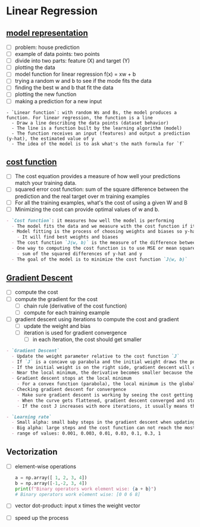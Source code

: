 # Linear Regression

## [model representation](https://github.com/imteekay/linear-regression/blob/main/model_representation.ipynb)

- [ ]  problem: house prediction
- [ ]  example of data points: two points
- [ ]  divide into two parts: feature (X) and target (Y)
- [ ]  plotting the data
- [ ]  model function for linear regression f(x) = xw + b
- [ ]  trying a random w and b to see if the mode fits the data
- [ ]  finding the best w and b that fit the data
- [ ]  plotting the new function
- [ ]  making a prediction for a new input

```
- `Linear function`: with random Ws and Bs, the model produces a function. For linear regression, the function is a line
  - Draw a line describing the data points (dataset behavior)
  - The line is a function built by the learning algorithm (model)
  - The function receives an input (features) and output a prediction (y-hat), the estimated value of y
  - The idea of the model is to ask what's the math formula for `f`
```

## [cost function](https://github.com/imteekay/linear-regression/blob/main/cost_function.ipynb)

- [ ]  The cost equation provides a measure of how well your predictions match your training data.
- [ ]  squared error cost function: sum of the square difference between the prediction and the real target over m training examples
- [ ]  For all the training examples, what's the cost of using a given W and B
- [ ]  Minimizing the cost can provide optimal values of w and b.

```markdown
- `Cost function`: it measures how well the model is performing
  - The model fits the data and we measure with the cost function if it's performing well
  - Model fitting is the process of choosing weights and biases so y-hat is close to the target value y
    - It will find best weights and biases
  - The cost function `J(w, b)` is the measure of the difference between the y-hat and the target value y
  - One way to computing the cost function is to use MSE or mean squared error
    - sum of the squared differences of y-hat and y
  - The goal of the model is to minimize the cost function `J(w, b)`
```

## [Gradient Descent](https://github.com/imteekay/linear-regression/blob/main/gradient_descent_for_linear_regression.ipynb)

- [ ]  compute the cost
- [ ]  compute the gradient for the cost
    - [ ]  chain rule (derivative of the cost function)
    - [ ]  compute for each training example
- [ ]  gradient descent using iterations to compute the cost and gradient
    - [ ]  update the weight and bias
    - [ ]  iteration is used for gradient convergence
        - [ ]  in each iteration, the cost should get smaller

```markdown
- `Gradient Descent`
  - Update the weight parameter relative to the cost function `J`
  - If `J` is a concave up parabola and the initial weight draws the point on the left side of the parabola, gradient descent will increase the weight because it has a negative slope because `w = w - alpha * (negative number)`
  - If the initial weight is on the right side, gradient descent will decrease the weight because the the slope is a positive number
  - Near the local minimum, the derivative becomes smaller because the update steps become smaller
  - Gradient descent stops at the local minimum
    - For a convex function (parabola), the local minimum is the global minimum
  - Checking gradient descent for convergence
    - Make sure gradient descent is working by seeing the cost getting minimized with more iterations (learning curve)
    - When the curve gets flattened, gradient descent converged and stopped learning
    - If the cost J increases with more iterations, it usually means the learning rate alpha was chosen poorly, it can be too large, or a bug in the code
```

```markdown
- `Learning rate`
  - Small alpha: small baby steps in the gradient descent when updating the weight. slow to converge
  - Big alpha: large steps and the cost function can not reach the most optimized weight
  - range of values: 0.001, 0.003, 0.01, 0.03, 0.1, 0.3, 1
```

## Vectorization

- [ ]  element-wise operations
    
    ```python
    a = np.array([ 1, 2, 3, 4])
    b = np.array([-1,-2, 3, 4])
    print(f"Binary operators work element wise: {a + b}")
    # Binary operators work element wise: [0 0 6 8]
    ```
    
- [ ]  vector dot-product: input x times the weight vector
- [ ]  speed up the process
